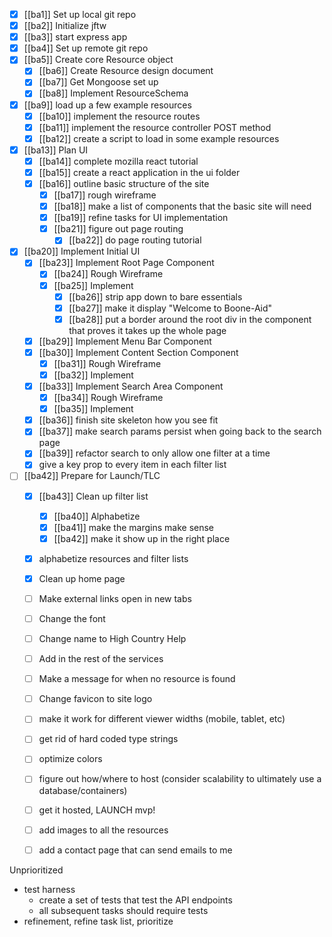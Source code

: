 - [x] [[ba1]] Set up local git repo
- [x] [[ba2]] Initialize jftw
- [x] [[ba3]] start express app
- [x] [[ba4]] Set up remote git repo
- [x] [[ba5]] Create core Resource object
	- [x] [[ba6]] Create Resource design document
	- [x] [[ba7]] Get Mongoose set up
	- [x] [[ba8]] Implement ResourceSchema
- [x] [[ba9]] load up a few example resources
	- [x] [[ba10]] implement the resource routes
	- [x] [[ba11]] implement the resource controller POST method
	- [x] [[ba12]] create a script to load in some example resources
- [x] [[ba13]] Plan UI
	- [x] [[ba14]] complete mozilla react tutorial
	- [x] [[ba15]] create a react application in the ui folder
	- [x] [[ba16]] outline basic structure of the site
		- [x] [[ba17]] rough wireframe
		- [x] [[ba18]] make a list of components that the basic site will need
		- [x] [[ba19]] refine tasks for UI implementation
		- [x] [[ba21]] figure out page routing
			- [x] [[ba22]] do page routing tutorial
- [x] [[ba20]] Implement Initial UI
	- [x] [[ba23]] Implement Root Page Component
		- [x] [[ba24]] Rough Wireframe
		- [x] [[ba25]] Implement
			- [x] [[ba26]] strip app down to bare essentials
			- [x] [[ba27]] make it display "Welcome to Boone-Aid"
			- [x] [[ba28]] put a border around the root div in the component that proves it takes up the whole page
	- [x] [[ba29]] Implement Menu Bar Component
	- [x] [[ba30]] Implement Content Section Component
		- [x] [[ba31]] Rough Wireframe
		- [x] [[ba32]] Implement
	- [x] [[ba33]] Implement Search Area Component
		- [x] [[ba34]] Rough Wireframe
		- [x] [[ba35]] Implement
	- [x] [[ba36]] finish site skeleton how you see fit
	- [x] [[ba37]] make search params persist when going back to the search page
	- [x] [[ba39]] refactor search to only allow one filter at a time
	- [x] give a key prop to every item in each filter list
- [ ] [[ba42]] Prepare for Launch/TLC
	- [x] [[ba43]] Clean up filter list
		- [x] [[ba40]] Alphabetize
		- [x] [[ba41]] make the margins make sense
		- [x] [[ba42]] make it show up in the right place
	- [x] alphabetize resources and filter lists
	- [x] Clean up home page
	- [ ] Make external links open in new tabs
	- [ ] Change the font
	- [ ] Change name to High Country Help
	- [ ] Add in the rest of the services
	- [ ] Make a message for when no resource is found
	- [ ] Change favicon to site logo
	- [ ] make it work for different viewer widths (mobile, tablet, etc)
	- [ ] get rid of hard coded type strings
	- [ ] optimize colors
	- [ ] figure out how/where to host (consider scalability to ultimately use a database/containers)
	- [ ] get it hosted, LAUNCH mvp!
	- [ ] add images to all the resources
	- [ ] add a contact page that can send emails to me
	
	

Unprioritized



- test harness
	- create a set of tests that test the API endpoints
	- all subsequent tasks should require tests
- refinement, refine task list, prioritize